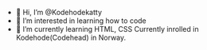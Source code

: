 - 👋 Hi, I’m @Kodehodekatty
- 👀 I’m interested in learning how to code
- 🌱 I’m currently learning HTML, CSS
Currently inrolled in Kodehode(Codehead) in Norway.

<!---
Kodehodekatty/Kodehodekatty is a ✨ special ✨ repository because its `README.md` (this file) appears on your GitHub profile.
You can click the Preview link to take a look at your changes.
--->
